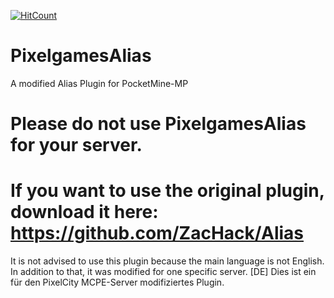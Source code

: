 [![HitCount](http://hits.dwyl.io/YTiStrafeNubzHD/PixelgamesAlias.svg)](http://hits.dwyl.io/YTiStrafeNubzHD/PixelgamesAlias)

# PixelgamesAlias

A modified Alias Plugin for PocketMine-MP

# Please do not use PixelgamesAlias for your server.
# If you want to use the original plugin, download it here: https://github.com/ZacHack/Alias

It is not advised to use this plugin because the main language is not English. In addition to that, it was modified for one specific server.
[DE] Dies ist ein für den PixelCity MCPE-Server modifiziertes Plugin.
